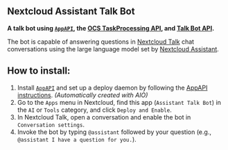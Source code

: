 <!--
  - SPDX-FileCopyrightText: 2023-2025 Nextcloud GmbH and Nextcloud contributors
  - SPDX-License-Identifier: AGPL-3.0-or-later
-->

## Nextcloud Assistant Talk Bot

**A talk bot using [`AppAPI`],
the [OCS TaskProcessing API],
and [Talk Bot API].**

The bot is capable of answering questions in [Nextcloud Talk] chat conversations
using the large language model set by [Nextcloud Assistant].

## How to install:

1. Install [`AppAPI`]
	and set up a deploy daemon by following the [AppAPI instructions].
	_(Automatically created with AIO)_
2. Go to the `Apps` menu in Nextcloud,
	find this app (`Assistant Talk Bot`) in the `AI` or `Tools` category,
	and click `Deploy and Enable`.
3. In Nextcloud Talk,
	open a conversation and enable the bot in `Conversation settings`.
4. Invoke the bot by typing `@assistant` followed by your question
	(e.g., `@assistant I have a question for you.`).

<!-- Links -->

[`AppAPI`]: https://github.com/nextcloud/app_api
[OCS TaskProcessing API]: https://docs.nextcloud.com/server/latest/developer_manual/client_apis/OCS/ocs-taskprocessing-api.html
[Talk Bot API]: https://cloud-py-api.github.io/nc_py_api/reference/TalkBot.html
[Nextcloud Talk]: https://nextcloud.com/talk/
[Nextcloud Assistant]: https://nextcloud.com/assistant/
[AppAPI instructions]: https://docs.nextcloud.com/server/latest/admin_manual/exapps_management/AppAPIAndExternalApps.html
